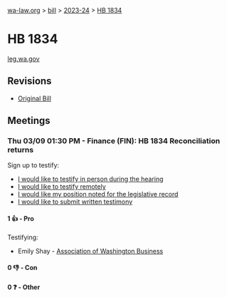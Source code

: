 [wa-law.org](/) > [bill](/bill/) > [2023-24](/bill/2023-24/) > [HB 1834](/bill/2023-24/hb/1834/)

# HB 1834
[leg.wa.gov](https://app.leg.wa.gov/billsummary?BillNumber=1834&Year=2023&Initiative=false)

## Revisions
* [Original Bill](1/)

## Meetings
### Thu 03/09 01:30 PM - Finance (FIN): HB 1834 Reconciliation returns
Sign up to testify:
* [I would like to testify in person during the hearing](https://app.leg.wa.gov/csi/Testifier/Add?chamber=House&mId=30921&aId=152852&caId=21855&tId=1)
* [I would like to testify remotely](https://app.leg.wa.gov/csi/Testifier/Add?chamber=House&mId=30921&aId=152852&caId=21855&tId=2)
* [I would like my position noted for the legislative record](https://app.leg.wa.gov/csi/Testifier/Add?chamber=House&mId=30921&aId=152852&caId=21855&tId=3)
* [I would like to submit written testimony](https://app.leg.wa.gov/csi/Testifier/Add?chamber=House&mId=30921&aId=152852&caId=21855&tId=4)

#### 1 👍 - Pro
Testifying:
* Emily Shay - [Association of Washington Business](/org/association_of_washington_business/)

#### 0 👎 - Con

#### 0 ❓ - Other
